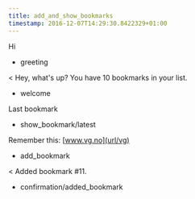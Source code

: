 ```yaml
---
title: add_and_show_bookmarks
timestamp: 2016-12-07T14:29:30.8422329+01:00
---
```


Hi
* greeting

< Hey, what's up? You have 10 bookmarks in your list.
* welcome

Last bookmark
* show_bookmark/latest

Remember this: [www.vg.no](url/vg)
* add_bookmark

< Added bookmark #11.
* confirmation/added_bookmark
